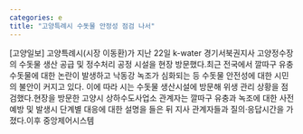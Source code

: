 ```yaml
---
categories: e
title: "고양특례시 수돗물 안정성 점검 나서"
---
```

[고양일보] 고양특례시(시장 이동환)가 지난 22일 k-water 경기서북권지사 고양정수장의 수돗물 생산 공급 및 정수처리 공정 시설을 현장 방문했다.최근 전국에서 깔따구 유충 수돗물에 대한 논란이 발생하고 낙동강 녹조가 심화되는 등 수돗물 안전성에 대한 시민의 불안이 커지고 있다. 이에 따라 시는 수돗물 생산시설에 방문해 위생 관리 상황을 점검했다.현장을 방문한 고양시 상하수도사업소 관계자는 깔따구 유충과 녹조에 대한 사전예방 및 발생시 단계별 대응에 대한 설명을 들은 뒤 지사 관계자들과 질의·응답시간을 가졌다.이후 중앙제어시스템
